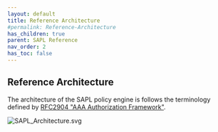 ```yaml
---
layout: default
title: Reference Architecture
#permalink: Reference-Architecture
has_children: true
parent: SAPL Reference
nav_order: 2
has_toc: false
---
```


## Reference Architecture

The architecture of the SAPL policy engine is follows the terminology defined by [RFC2904 "AAA Authorization Framework"](https://tools.ietf.org/html/rfc2904).




![SAPL_Architecture.svg](/sapl-reference/assets/sapl_reference_images/SAPL_Architecture.svg)
